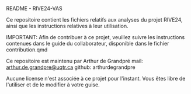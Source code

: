 README - RIVE24-VAS

Ce repositoire contient les fichiers relatifs aux analyses du projet RIVE24, ainsi que les instructions relatives à leur utilisation.

IMPORTANT:
Afin de contribuer à ce projet, veuillez suivre les instructions contenues dans le guide du collaborateur,
disponible dans le fichier contribution.qmd

Ce repositoire est maintenu par Arthur de Grandpré
mail: arthur.de.grandpre@uqtr.ca 
github: arthurdegrandpre

Aucune license n'est associée à ce projet pour l'instant. Vous êtes libre de l'utiliser et de le modifier à votre guise.